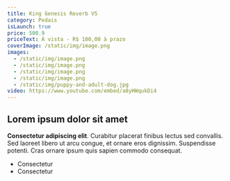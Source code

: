 ```yaml
---
title: King Genesis Reverb V5
category: Pedais
isLaunch: true
price: 500.9
priceText: À vista - R$ 100,00 à prazo
coverImage: /static/img/image.png
images:
  - /static/img/image.png
  - /static/img/image.png
  - /static/img/image.png
  - /static/img/image.png
  - /static/img/puppy-and-adult-dog.jpg
video: https://www.youtube.com/embed/a8yHWqukDi4
---
```


## Lorem ipsum dolor sit amet

**Consectetur adipiscing elit**. Curabitur placerat finibus lectus sed convallis. Sed laoreet libero ut arcu congue, et ornare eros dignissim. Suspendisse potenti. Cras ornare ipsum quis sapien commodo consequat.

+ Consectetur
+ Consectetur
